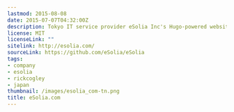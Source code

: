```yaml
---
lastmod: 2015-08-08
date: 2015-07-07T04:32:00Z
description: Tokyo IT service provider eSolia Inc's Hugo-powered website.
license: MIT
licenseLink: ""
sitelink: http://esolia.com/
sourceLink: https://github.com/eSolia/eSolia
tags:
- company
- esolia
- rickcogley
- japan
thumbnail: /images/esolia_com-tn.png
title: eSolia.com
---
```

